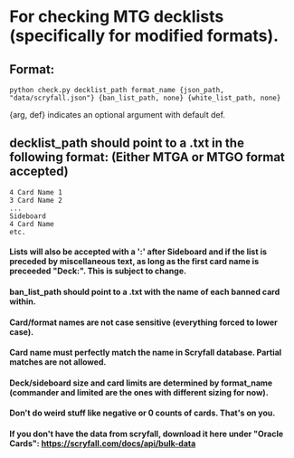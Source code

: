 # For checking MTG decklists (specifically for modified formats).

## Format:
```python check.py decklist_path format_name {json_path, "data/scryfall.json"} {ban_list_path, none} {white_list_path, none} ```

{arg, def} indicates an optional argument with default def.

## decklist_path should point to a .txt in the following format: (Either MTGA or MTGO format accepted)
```
4 Card Name 1
3 Card Name 2
...
Sideboard
4 Card Name
etc.
```

#### Lists will also be accepted with a ':' after Sideboard and if the list is preceded by miscellaneous text, as long as the first card name is preceeded "Deck:". This is subject to change.

#### ban_list_path should point to a .txt with the name of each banned card within.

#### Card/format names are not case sensitive (everything forced to lower case).

#### Card name must perfectly match the name in Scryfall database. Partial matches are not allowed.

#### Deck/sideboard size and card limits are determined by format_name (commander and limited are the ones with different sizing for now).

#### Don't do weird stuff like negative or 0 counts of cards. That's on you.

#### If you don't have the data from scryfall, download it here under "Oracle Cards": https://scryfall.com/docs/api/bulk-data
